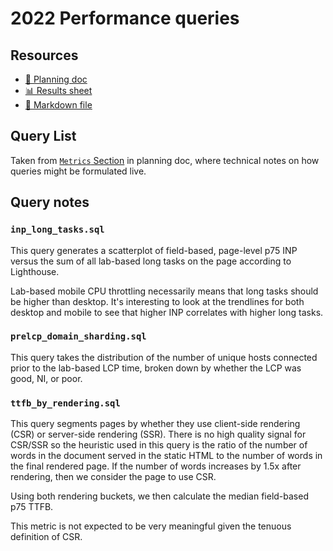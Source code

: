 # 2022 Performance queries

<!--
  This directory contains all of the 2022 Performance chapter queries.

  Each query should have a corresponding `metric_name.sql` file.
  Note that readers are linked to this directory, so try to make the SQL file names descriptive for easy browsing.

  Analysts: if helpful, you can use this README to give additional info about the queries.
-->

## Resources

- [📄 Planning doc][~google-doc]
- [📊 Results sheet][~google-sheets]
- [📝 Markdown file][~chapter-markdown]

[~google-doc]: https://docs.google.com/document/d/1IKV40fllCZTqeu-R6-73ckjQR9S6jiBfVBBfdcpAMkI/edit?usp=sharing
[~google-sheets]: https://docs.google.com/spreadsheets/d/1TPA_4xRTBB2fQZaBPZHVFvD0ikrR-4sNkfJfUEpjibs/edit?usp=sharing
[~chapter-markdown]: https://github.com/HTTPArchive/almanac.httparchive.org/tree/main/src/content/en/2022/performance.md

## Query List

Taken from [`Metrics` Section](https://docs.google.com/document/d/1IKV40fllCZTqeu-R6-73ckjQR9S6jiBfVBBfdcpAMkI/edit#heading=h.zbvh8yhwkp2i) in planning doc, where technical notes on how queries might be formulated live.

## Query notes

### `inp_long_tasks.sql`

This query generates a scatterplot of field-based, page-level p75 INP versus the sum of all lab-based long tasks on the page according to Lighthouse.

Lab-based mobile CPU throttling necessarily means that long tasks should be higher than desktop. It's interesting to look at the trendlines for both desktop and mobile to see that higher INP correlates with higher long tasks. 

### `prelcp_domain_sharding.sql`

This query takes the distribution of the number of unique hosts connected prior to the lab-based LCP time, broken down by whether the LCP was good, NI, or poor.

### `ttfb_by_rendering.sql`

This query segments pages by whether they use client-side rendering (CSR) or server-side rendering (SSR). There is no high quality signal for CSR/SSR so the heuristic used in this query is the ratio of the number of words in the document served in the static HTML to the number of words in the final rendered page. If the number of words increases by 1.5x after rendering, then we consider the page to use CSR.

Using both rendering buckets, we then calculate the median field-based p75 TTFB.

This metric is not expected to be very meaningful given the tenuous definition of CSR.
